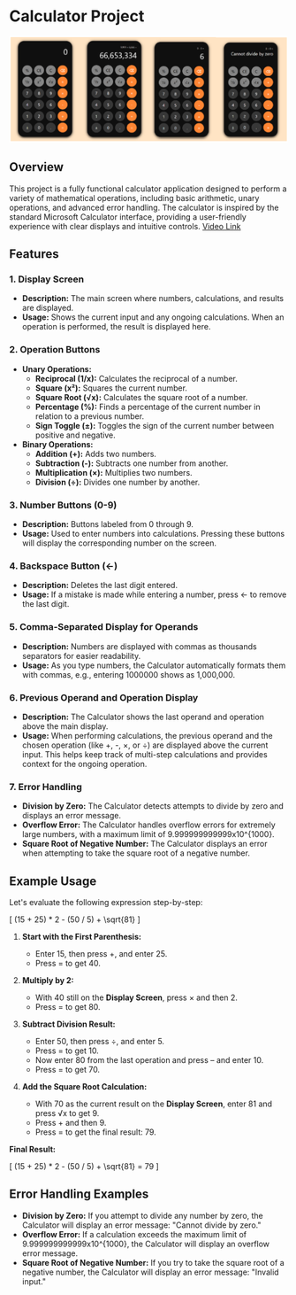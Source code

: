 # Calculator Project

![OverView](Overview.png)

## Overview

This project is a fully functional calculator application designed to perform a variety of mathematical operations, including basic arithmetic, unary operations, and advanced error handling. The calculator is inspired by the standard Microsoft Calculator interface, providing a user-friendly experience with clear displays and intuitive controls.
[Video Link](https://www.youtube.com/shorts/dBHrBFZDg3o)

## Features

### 1. **Display Screen**
   - **Description:** The main screen where numbers, calculations, and results are displayed.
   - **Usage:** Shows the current input and any ongoing calculations. When an operation is performed, the result is displayed here.

### 2. **Operation Buttons**
   - **Unary Operations:**
     - **Reciprocal (1/x):** Calculates the reciprocal of a number.
     - **Square (x²):** Squares the current number.
     - **Square Root (√x):** Calculates the square root of a number.
     - **Percentage (%):** Finds a percentage of the current number in relation to a previous number.
     - **Sign Toggle (±):** Toggles the sign of the current number between positive and negative.
   - **Binary Operations:**
     - **Addition (+):** Adds two numbers.
     - **Subtraction (-):** Subtracts one number from another.
     - **Multiplication (×):** Multiplies two numbers.
     - **Division (÷):** Divides one number by another.

### 3. **Number Buttons (0-9)**
   - **Description:** Buttons labeled from 0 through 9.
   - **Usage:** Used to enter numbers into calculations. Pressing these buttons will display the corresponding number on the screen.

### 4. **Backspace Button (←)**
   - **Description:** Deletes the last digit entered.
   - **Usage:** If a mistake is made while entering a number, press ← to remove the last digit.

### 5. **Comma-Separated Display for Operands**
   - **Description:** Numbers are displayed with commas as thousands separators for easier readability.
   - **Usage:** As you type numbers, the Calculator automatically formats them with commas, e.g., entering 1000000 shows as 1,000,000.

### 6. **Previous Operand and Operation Display**
   - **Description:** The Calculator shows the last operand and operation above the main display.
   - **Usage:** When performing calculations, the previous operand and the chosen operation (like +, -, ×, or ÷) are displayed above the current input. This helps keep track of multi-step calculations and provides context for the ongoing operation.

### 7. **Error Handling**
   - **Division by Zero:** The Calculator detects attempts to divide by zero and displays an error message.
   - **Overflow Error:** The Calculator handles overflow errors for extremely large numbers, with a maximum limit of 9.999999999999x10^{1000}.
   - **Square Root of Negative Number:** The Calculator displays an error when attempting to take the square root of a negative number.

## Example Usage

Let's evaluate the following expression step-by-step:

\[
(15 + 25) * 2 - (50 / 5) + \sqrt{81}
\]

1. **Start with the First Parenthesis:**
   - Enter 15, then press +, and enter 25.
   - Press = to get 40.

2. **Multiply by 2:**
   - With 40 still on the **Display Screen**, press × and then 2.
   - Press = to get 80.

3. **Subtract Division Result:**
   - Enter 50, then press ÷, and enter 5.
   - Press = to get 10.
   - Now enter 80 from the last operation and press – and enter 10.
   - Press = to get 70.

4. **Add the Square Root Calculation:**
   - With 70 as the current result on the **Display Screen**, enter 81 and press √x to get 9.
   - Press + and then 9.
   - Press = to get the final result: 79.

**Final Result:**

\[
(15 + 25) * 2 - (50 / 5) + \sqrt{81} = 79
\]

## Error Handling Examples

- **Division by Zero:** If you attempt to divide any number by zero, the Calculator will display an error message: "Cannot divide by zero."
- **Overflow Error:** If a calculation exceeds the maximum limit of 9.999999999999x10^{1000}, the Calculator will display an overflow error message.
- **Square Root of Negative Number:** If you try to take the square root of a negative number, the Calculator will display an error message: "Invalid input."
